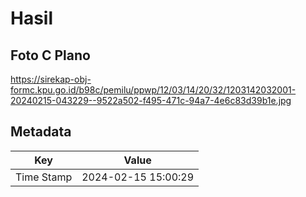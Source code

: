 # Hasil

## Foto C Plano

https://sirekap-obj-formc.kpu.go.id/b98c/pemilu/ppwp/12/03/14/20/32/1203142032001-20240215-043229--9522a502-f495-471c-94a7-4e6c83d39b1e.jpg


## Metadata

| Key        | Value               |
| ---------- | ------------------- |
| Time Stamp | 2024-02-15 15:00:29 |



